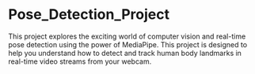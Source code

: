 # Pose_Detection_Project
This project explores the exciting world of computer vision and real-time pose detection using the power of MediaPipe. This project is designed to help you understand how to detect and track human body landmarks in real-time video streams from your webcam.
